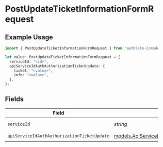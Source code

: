 # PostUpdateTicketInformationFormRequest

## Example Usage

```typescript
import { PostUpdateTicketInformationFormRequest } from "authlete-2/models/operations";

let value: PostUpdateTicketInformationFormRequest = {
  serviceId: "<id>",
  apiServiceIdAuthAuthorizationTicketUpdate: {
    ticket: "<value>",
    info: "<value>",
  },
};
```

## Fields

| Field                                                                                                         | Type                                                                                                          | Required                                                                                                      | Description                                                                                                   |
| ------------------------------------------------------------------------------------------------------------- | ------------------------------------------------------------------------------------------------------------- | ------------------------------------------------------------------------------------------------------------- | ------------------------------------------------------------------------------------------------------------- |
| `serviceId`                                                                                                   | *string*                                                                                                      | :heavy_check_mark:                                                                                            | A service ID.                                                                                                 |
| `apiServiceIdAuthAuthorizationTicketUpdate`                                                                   | [models.ApiServiceIdAuthAuthorizationTicketUpdate](../../models/apiserviceidauthauthorizationticketupdate.md) | :heavy_check_mark:                                                                                            | N/A                                                                                                           |
